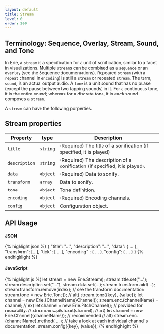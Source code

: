 ```yaml
---
layout: default
title: Stream
level: 0
order: 200
---
```


## Terminology: Sequence, Overlay, Stream, Sound, and Tone

In Erie, a `stream` is a specification for a unit of sonification, similar to a facet in visualizations.
Multiple `stream`s can be combined as a `sequence` or an `overlay` (see the Sequence documentations).
Repeated `stream` (with a `repeat` channel in `encoding`) is still a `stream` or repeated `stream`.
The term, `sound`, is an actual output audio.
A `tone` is a unit sound that has no puase (except the pause between two tapping sounds) in it.
For a continuous tone, it is the entire sound; whereas for a discrete tone, it is each sound composes a `stream`.

A `stream` can have the following porperties.

## Stream properties

| Property | type | Description |
| -------- | ---- | ----------- |
| `title` | `string` | (Required) The title of a sonification (if specified, it is played) |
| `description` | `string` | (Required) The description of a sonification (if specified, it is played). |
| `data` | `object` | (Required) Data to sonify. |
| `transform` | `array` | Data to sonify. |
| `tone` | `object` | Tone definition. |
| `encoding` | `object` | (Required) Encoding channels. |
| `config` | `object` | Configuration object. |

## API Usage

<code-groups>
<code-group>
<h4>JSON</h4>
{% highlight json %}
{
  "title": "...",
  "description": "...",
  "data": { ... },
  "transform": [...],
  "tick": [ ... ],
  "encoding" : { ... },
  "config": { ... }
}
{% endhighlight %}
</code-group>
<code-group>
<h4>JavaScript</h4>
{% highlight js %}
let stream = new Erie.Stream();
stream.title.set("...");
stream.description.set("...");
stream.data.set(...);
stream.transform.add(...);
stream.transform.remove(index); // see the transform documentation
stream.tone = new Erie.Tone();
// alt) stream.tone({key}, {value});
let channel = new Erie.{ChannelName}Channel();
stream.enc.{channelName} = channel;
// ex) let channel = new Erie.PitchChannel(); // provided for reusability.
//     stream.enc.pitch.set(channel);
// alt) let channel = new Erie.Channel({channelName}); // recommended
// alt) stream.enc.{channelName}.method( ... );
// take a look at each individual channel's documentation.
stream.config({key}, {value});
{% endhighlight %}
</code-group>
</code-groups>
